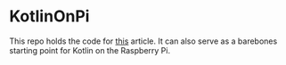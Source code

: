 # KotlinOnPi

This repo holds the code for [this](https://pete32.medium.com/kotlin-or-java-on-a-raspberry-pi-de092d318df9) article. It can also serve as a barebones starting point for Kotlin on the Raspberry Pi.
